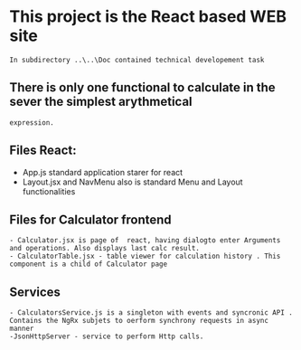 # This project is the React based WEB site

    In subdirectory ..\..\Doc contained technical developement task

## There is only one functional to calculate in the sever the simplest arythmetical

    expression.

## Files React:

- App.js standard application starer for react
- Layout.jsx and NavMenu also is standard Menu and Layout functionalities

## Files for Calculator frontend

    - Calculator.jsx is page of  react, having dialogto enter Arguments and operations. Also displays last calc result.
    - CalculatorTable.jsx - table viewer for calculation history . This component is a child of Calculator page

## Services

    - CalculatorsService.js is a singleton with events and syncronic API . Contains the NgRx subjets to oerform synchrony requests in async manner
    -JsonHttpServer - service to perform Http calls.
